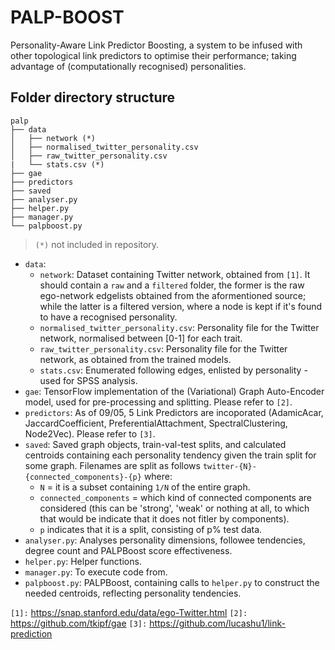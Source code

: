 # PALP-BOOST

Personality-Aware Link Predictor Boosting, a system to be infused with other topological link predictors to optimise their performance; taking advantage of (computationally recognised) personalities.

## Folder directory structure

```
palp
├── data
│   ├── network (*)
│   ├── normalised_twitter_personality.csv
│   ├── raw_twitter_personality.csv
|   └── stats.csv (*)
├── gae
├── predictors
├── saved
├── analyser.py
├── helper.py
├── manager.py
└── palpboost.py
```

> `(*)` not included in repository.

* `data`:
  * `network`: Dataset containing Twitter network, obtained from `[1]`. It should contain a `raw` and a `filtered` folder, the former is the raw ego-network edgelists obtained from the aformentioned source; while the latter is a filtered version, where a node is kept if it's found to have a recognised personality.
  * `normalised_twitter_personality.csv`: Personality file for the Twitter network, normalised between [0-1] for each trait.
  * `raw_twitter_personality.csv`: Personality file for the Twitter network, as obtained from the trained models.
  * `stats.csv`: Enumerated following edges, enlisted by personality - used for SPSS analysis.
* `gae`: TensorFlow implementation of the (Variational) Graph Auto-Encoder model, used for pre-processing and splitting. Please refer to `[2]`.
* `predictors`: As of 09/05, 5 Link Predictors are incoporated (AdamicAcar, JaccardCoefficient, PreferentialAttachment, SpectralClustering, Node2Vec). Please refer to `[3]`.
* `saved`: Saved graph objects, train-val-test splits, and calculated centroids containing each personality tendency given the train split for some graph. Filenames are split as follows `twitter-{N}-{connected_components}-{p}` where:
  * `N` = it is a subset containing `1/N` of the entire graph.
  * `connected_components` = which kind of connected components are considered (this can be 'strong', 'weak' or nothing at all, to which that would be indicate that it does not fitler by components).
  * `p` indicates that it is a split, consisting of p% test data.
* `analyser.py`: Analyses personality dimensions, followee tendencies, degree count and PALPBoost score effectiveness.
* `helper.py`: Helper functions.
* `manager.py`: To execute code from.
* `palpboost.py`: PALPBoost, containing calls to `helper.py` to construct the needed centroids, reflecting personality tendencies.

`[1]:` https://snap.stanford.edu/data/ego-Twitter.html
`[2]:` https://github.com/tkipf/gae
`[3]:` https://github.com/lucashu1/link-prediction